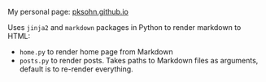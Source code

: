 My personal page: [pksohn.github.io](http://pksohn.github.io)

Uses `jinja2` and `markdown` packages in Python to render markdown to HTML:
* `home.py` to render home page from Markdown
* `posts.py` to render posts. Takes paths to Markdown files
as arguments, default is to re-render everything.